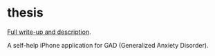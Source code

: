 # thesis

[Full write-up and description](http://barvian.me/thesis/).

A self-help iPhone application for GAD (Generalized Anxiety Disorder).
